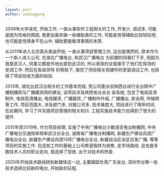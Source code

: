 ```yaml
---
layout: post
author: wuminggang
---
```


2008年大学读完, 开始工作, 一直从事软件工程相关的工作, 开发少, 调试多, 可能是因为性格的原因,
我更加喜欢做一些辅助类的工作, 可能是觉得辅助比较轻松吧, 也可能是觉得身不在山中, 辅助更能看清事情的本质.

从2011年进入北京英夫美迪开始, 一直从事项目管理工作, 这也是偶然的, 原本作为一个新人进入公司, 在湖北广播电台, 和武汉广播电台
为前期的同事打下手, 但因为我是武汉人, 同事又都是外地出差到武汉的, 所以渐渐的全盘接手了他们在现场的安调工作. 然后在各级领导
的帮助下, 做完了项目相关软硬件的安装调试工作, 也获得了项目验收方面的经验.

2013年, 湖北台武汉台相关的工作基本完结, 受公司委派去陕西台进行全台网中广播制播网与广播媒资网的建设, 该项目涉及陕西省台全台
各系统, 包含了电视高清制作, 电视高清播出, 电视媒资, 广播媒资, 广播制作升级, 广播播出, 安全网, 传输网等工作, 项目范围大, 涉及部门多, 对接公司多, 技术难度大, 项目进行了两年时间, 在此期间, 学习了并实践项目管理的相关知识. 工程实施技术能力也得到了很大的提升.

2015年至2019年, 作为项目经理, 实施了中央广播电台少数语言电台制播网, 中央广播电台交通频率频率武汉台全台, 湖南省广播电台制播网, 新疆生产建设兵团广播电台全台, 新疆生产建设兵团13师广播电台全台, 新疆自治区全区应急广播, 等等项目的实施工作. 在这些工作的基础上公司希望我转为销售, 走市场路线. 这也是多数技术人员的职业走向, 我选择了拒绝. 出于对技术的热爱.

2020年开始技术路线转到新媒体这一边, 主要跟踪负责广东省台, 深圳市台等一些技术选择比较新的电台, 开始新的征程.
